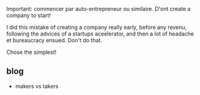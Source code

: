

Important: commencer par auto-entrepreneur ou similaire. D'ont create a company to start!

I did this mistake of creating a company really early, before any revenu, following the advices of a startups aceelerator, and then a lot of headache et bureaucracy ensued. Don't do that.

Chose the simplest!


## blog
- makers vs takers

